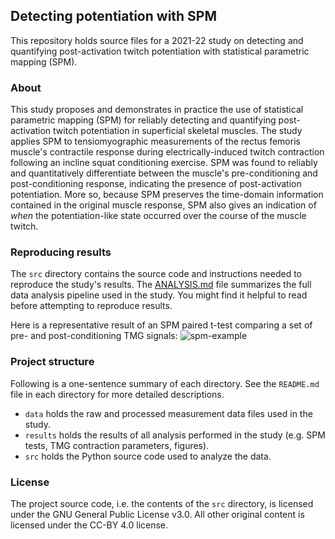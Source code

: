 ## Detecting potentiation with SPM

This repository holds source files for a 2021-22 study on detecting and quantifying post-activation twitch potentiation with statistical parametric mapping (SPM).

### About 

This study proposes and demonstrates in practice the use of statistical parametric mapping (SPM) for reliably detecting and quantifying post-activation twitch potentiation in superficial skeletal muscles.
The study applies SPM to tensiomyographic measurements of the rectus femoris muscle's contractile response during electrically-induced twitch contraction following an incline squat conditioning exercise. SPM was found to reliably and quantitatively differentiate between the muscle's pre-conditioning and post-conditioning response, indicating the presence of post-activation potentiation.
More so, because SPM preserves the time-domain information contained in the original muscle response, SPM also gives an indication of *when* the potentiation-like state occurred over the course of the muscle twitch.

### Reproducing results

The `src` directory contains the source code and instructions needed to reproduce the study's results.
The [ANALYSIS.md](ANALYSIS.md) file summarizes the full data analysis pipeline used in the study.
You might find it helpful to read before attempting to reproduce results.

Here is a representative result of an SPM paired t-test comparing a set of pre- and post-conditioning TMG signals:
![spm-example](https://user-images.githubusercontent.com/50270681/165354794-bcc3d412-1ce1-4da4-a8e3-8b8074b12332.jpg)

### Project structure

Following is a one-sentence summary of each directory.
See the `README.md` file in each directory for more detailed descriptions.

- `data` holds the raw and processed measurement data files used in the study.
- `results` holds the results of all analysis performed in the study (e.g. SPM tests, TMG contraction parameters, figures).
- `src` holds the Python source code used to analyze the data.

### License

The project source code, i.e. the contents of the `src` directory, is licensed under the GNU General Public License v3.0.
All other original content is licensed under the CC-BY 4.0 license.
